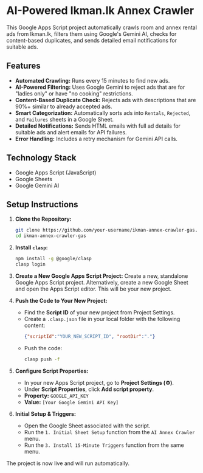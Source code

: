 # AI-Powered Ikman.lk Annex Crawler

This Google Apps Script project automatically crawls room and annex rental ads from Ikman.lk, filters them using Google's Gemini AI, checks for content-based duplicates, and sends detailed email notifications for suitable ads.

## Features

-   **Automated Crawling:** Runs every 15 minutes to find new ads.
-   **AI-Powered Filtering:** Uses Google Gemini to reject ads that are for "ladies only" or have "no cooking" restrictions.
-   **Content-Based Duplicate Check:** Rejects ads with descriptions that are 90%+ similar to already accepted ads.
-   **Smart Categorization:** Automatically sorts ads into `Rentals`, `Rejected`, and `Failures` sheets in a Google Sheet.
-   **Detailed Notifications:** Sends HTML emails with full ad details for suitable ads and alert emails for API failures.
-   **Error Handling:** Includes a retry mechanism for Gemini API calls.

## Technology Stack

-   Google Apps Script (JavaScript)
-   Google Sheets
-   Google Gemini AI

## Setup Instructions

1.  **Clone the Repository:**
    ```bash
    git clone https://github.com/your-username/ikman-annex-crawler-gas.git
    cd ikman-annex-crawler-gas
    ```

2.  **Install `clasp`:**
    ```bash
    npm install -g @google/clasp
    clasp login
    ```

3.  **Create a New Google Apps Script Project:**
    Create a new, standalone Google Apps Script project. Alternatively, create a new Google Sheet and open the Apps Script editor. This will be your new project.

4.  **Push the Code to Your New Project:**
    -   Find the **Script ID** of your new project from Project Settings.
    -   Create a `.clasp.json` file in your local folder with the following content:
        ```json
        {"scriptId":"YOUR_NEW_SCRIPT_ID", "rootDir":"."}
        ```
    -   Push the code:
        ```bash
        clasp push -f
        ```

5.  **Configure Script Properties:**
    -   In your new Apps Script project, go to **Project Settings (⚙️)**.
    -   Under **Script Properties**, click **Add script property**.
    -   **Property:** `GOOGLE_API_KEY`
    -   **Value:** `[Your Google Gemini API Key]`

6.  **Initial Setup & Triggers:**
    -   Open the Google Sheet associated with the script.
    -   Run the `1. Initial Sheet Setup` function from the `AI Annex Crawler` menu.
    -   Run the `3. Install 15-Minute Triggers` function from the same menu.

The project is now live and will run automatically.